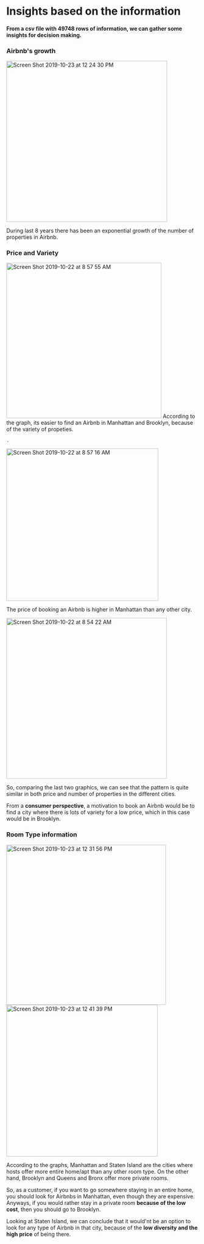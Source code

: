 # Insights based on the information

#### From a csv file with 49748 rows of information, we can gather some insights for decision making. 


### Airbnb's growth

<img width="422" alt="Screen Shot 2019-10-23 at 12 24 30 PM" src="https://user-images.githubusercontent.com/47669890/67419555-85c7b980-f592-11e9-9d93-10fd77432749.png">

During last 8 years there has been an exponential growth of the number of properties in Airbnb.

### Price and Variety

<img width="407" alt="Screen Shot 2019-10-22 at 8 57 55 AM" src="https://user-images.githubusercontent.com/47669890/67293541-2ee6b500-f4aa-11e9-8443-6331ec9334c9.png">
According to the graph, its easier to find an Airbnb in Manhattan and Brooklyn, because of the variety of propeties. 

 `.`

<img width="399" alt="Screen Shot 2019-10-22 at 8 57 16 AM" src="https://user-images.githubusercontent.com/47669890/67293555-31490f00-f4aa-11e9-90e1-ed9709ed7bd7.png">

The price of booking an Airbnb is higher in Manhattan than any other city. 


<img width="421" alt="Screen Shot 2019-10-22 at 8 54 22 AM" src="https://user-images.githubusercontent.com/47669890/67293535-2d1cf180-f4aa-11e9-83d9-f07888d7d7b4.png">

So, comparing the last two graphics, we can see that the pattern is quite similar in both price and number of properties in the different cities. 

From a **consumer perspective**, a motivation to book an Airbnb would be to find a city where there is lots of variety for a low price, which in this case would be in Brooklyn.


### Room Type information

<img width="419" alt="Screen Shot 2019-10-23 at 12 31 56 PM" src="https://user-images.githubusercontent.com/47669890/67419546-82ccc900-f592-11e9-85d5-72c8b75a80e5.png">

<img width="397" alt="Screen Shot 2019-10-23 at 12 41 39 PM" src="https://user-images.githubusercontent.com/47669890/67419547-82ccc900-f592-11e9-93f0-9a8a0d74bfd1.png">

According to the graphs, Manhattan and Staten Island are the cities where hosts offer more entire home/apt than any other room type. On the other hand, Brooklyn and Queens and Bronx offer more private rooms.  

So, as a customer, if you want to go somewhere staying in an entire home, you should look for Airbnbs in Manhattan, even though they are expensive. Anyways, if you would rather stay in a private room **because of the low cost**, then you should go to Brooklyn.

Looking at Staten Island, we can conclude that it would'nt be an option to look for any type of Airbnb in that city, because of the **low diversity and the high price** of being there.
